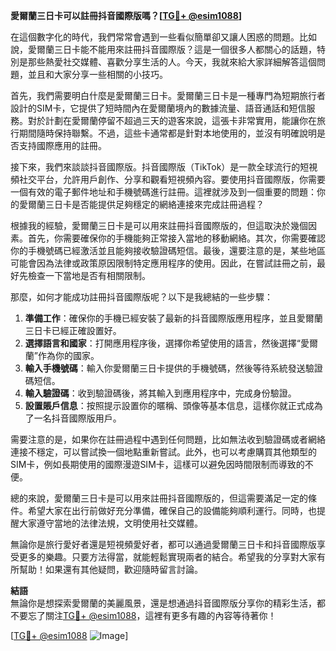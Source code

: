 **愛爾蘭三日卡可以註冊抖音國際版嗎？[[TG💪+ @esim1088](https://t.me/s/esim1088)]**

在這個數字化的時代，我們常常會遇到一些看似簡單卻又讓人困惑的問題。比如說，愛爾蘭三日卡能不能用來註冊抖音國際版？這是一個很多人都關心的話題，特別是那些熱愛社交媒體、喜歡分享生活的人。今天，我就來給大家詳細解答這個問題，並且和大家分享一些相關的小技巧。

首先，我們需要明白什麼是愛爾蘭三日卡。愛爾蘭三日卡是一種專門為短期旅行者設計的SIM卡，它提供了短時間內在愛爾蘭境內的數據流量、語音通話和短信服務。對於計劃在愛爾蘭停留不超過三天的遊客來說，這張卡非常實用，能讓你在旅行期間隨時保持聯繫。不過，這些卡通常都是針對本地使用的，並沒有明確說明是否支持國際應用的註冊。

接下來，我們來談談抖音國際版。抖音國際版（TikTok）是一款全球流行的短視頻社交平台，允許用戶創作、分享和觀看短視頻內容。要使用抖音國際版，你需要一個有效的電子郵件地址和手機號碼進行註冊。這裡就涉及到一個重要的問題：你的愛爾蘭三日卡是否能提供足夠穩定的網絡連接來完成註冊過程？

根據我的經驗，愛爾蘭三日卡是可以用來註冊抖音國際版的，但這取決於幾個因素。首先，你需要確保你的手機能夠正常接入當地的移動網絡。其次，你需要確認你的手機號碼已經激活並且能夠接收驗證碼短信。最後，還要注意的是，某些地區可能會因為法律或政策原因限制特定應用程序的使用。因此，在嘗試註冊之前，最好先檢查一下當地是否有相關限制。

那麼，如何才能成功註冊抖音國際版呢？以下是我總結的一些步驟：

1. **準備工作**：確保你的手機已經安裝了最新的抖音國際版應用程序，並且愛爾蘭三日卡已經正確設置好。
2. **選擇語言和國家**：打開應用程序後，選擇你希望使用的語言，然後選擇“愛爾蘭”作為你的國家。
3. **輸入手機號碼**：輸入你愛爾蘭三日卡提供的手機號碼，然後等待系統發送驗證碼短信。
4. **輸入驗證碼**：收到驗證碼後，將其輸入到應用程序中，完成身份驗證。
5. **設置賬戶信息**：按照提示設置你的暱稱、頭像等基本信息，這樣你就正式成為了一名抖音國際版用戶。

需要注意的是，如果你在註冊過程中遇到任何問題，比如無法收到驗證碼或者網絡連接不穩定，可以嘗試換一個地點重新嘗試。此外，也可以考慮購買其他類型的SIM卡，例如長期使用的國際漫遊SIM卡，這樣可以避免因時間限制而導致的不便。

總的來說，愛爾蘭三日卡是可以用來註冊抖音國際版的，但這需要滿足一定的條件。希望大家在出行前做好充分準備，確保自己的設備能夠順利運行。同時，也提醒大家遵守當地的法律法規，文明使用社交媒體。

無論你是旅行愛好者還是短視頻愛好者，都可以通過愛爾蘭三日卡和抖音國際版享受更多的樂趣。只要方法得當，就能輕鬆實現兩者的結合。希望我的分享對大家有所幫助！如果還有其他疑問，歡迎隨時留言討論。

**結語**  
無論你是想探索愛爾蘭的美麗風景，還是想通過抖音國際版分享你的精彩生活，都不要忘了關注[TG💪+ @esim1088](https://t.me/s/esim1088)，這裡有更多有趣的內容等待著你！  

[[TG💪+ @esim1088](https://t.me/s/esim1088) ![Image](https://i.postimg.cc/4NQfJmqS/Snipaste-2025-05-13-00-14-12.png)]